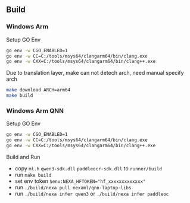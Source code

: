 ## Build

### Windows Arm

Setup GO Env

```bash
go env -w CGO_ENABLED=1
go env -w CC=C:/tools/msys64/clangarm64/bin/clang.exe
go env -w CXX=C:/tools/msys64/clangarm64/bin/clang++.exe
```

Due to translation layer, make can not detech arch, need manual specify arch

```bash
make download ARCH=arm64
make build
```

### Windows Arm QNN

Setup GO Env

```bash
go env -w CGO_ENABLED=1
go env -w CC=C:/tools/msys64/clangarm64/bin/clang.exe
go env -w CXX=C:/tools/msys64/clangarm64/bin/clang++.exe
```

Build and Run

- copy `ml.h` `qwen3-sdk.dll` `paddleocr-sdk.dll` to `runner/build`
- run `make build`
- set env token `$env:NEXA_HFTOKEN="hf_xxxxxxxxxxxxx"`
- run `./build/nexa pull nexaml/qnn-laptop-libs`
- run `./build/nexa infer qwen3` or `./build/nexa infer paddleoc`
